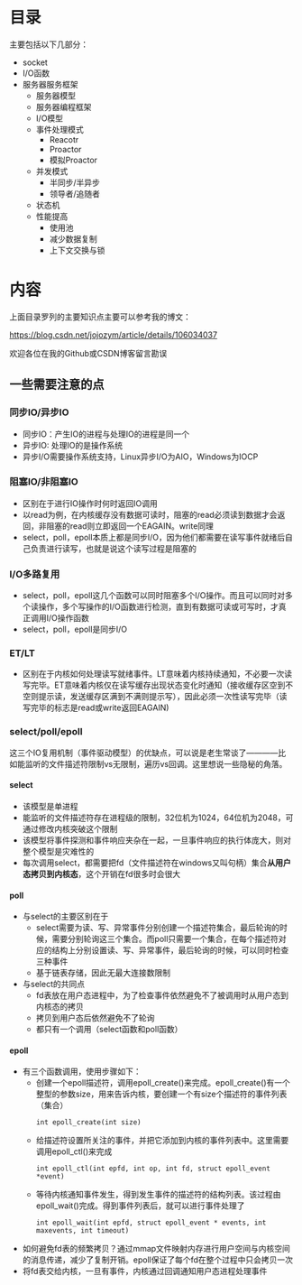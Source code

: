 # 目录

主要包括以下几部分：
- socket
- I/O函数
- 服务器服务框架
  - 服务器模型
  - 服务器编程框架
  - I/O模型
  - 事件处理模式
    - Reacotr
    - Proactor
    - 模拟Proactor
  - 并发模式
    - 半同步/半异步
    - 领导者/追随者
  - 状态机
  - 性能提高
    - 使用池
    - 减少数据复制
    - 上下文交换与锁


# 内容
  
上面目录罗列的主要知识点主要可以参考我的博文：

https://blog.csdn.net/jojozym/article/details/106034037

欢迎各位在我的Github或CSDN博客留言勘误
## 一些需要注意的点
### 同步IO/异步IO
- 同步IO：产生IO的进程与处理IO的进程是同一个
- 异步IO: 处理IO的是操作系统
- 异步I/O需要操作系统支持，Linux异步I/O为AIO，Windows为IOCP
### 阻塞IO/非阻塞IO
- 区别在于进行IO操作时何时返回IO调用
- 以read为例，在内核缓存没有数据可读时，阻塞的read必须读到数据才会返回，非阻塞的read则立即返回一个EAGAIN。write同理
- select，poll，epoll本质上都是同步I/O，因为他们都需要在读写事件就绪后自己负责进行读写，也就是说这个读写过程是阻塞的
### I/O多路复用
- select，poll，epoll这几个函数可以同时阻塞多个I/O操作。而且可以同时对多个读操作，多个写操作的I/O函数进行检测，直到有数据可读或可写时，才真正调用I/O操作函数
- select，poll，epoll是同步I/O
### ET/LT
- 区别在于内核如何处理读写就绪事件。LT意味着内核持续通知，不必要一次读写完毕。ET意味着内核仅在读写缓存出现状态变化时通知（接收缓存区空到不空则提示读，发送缓存区满到不满则提示写），因此必须一次性读写完毕（读写完毕的标志是read或write返回EAGAIN)
### select/poll/epoll

这三个IO复用机制（事件驱动模型）的优缺点，可以说是老生常谈了————比如能监听的文件描述符限制vs无限制，遍历vs回调。这里想说一些隐秘的角落。
#### select
- 该模型是单进程
- 能监听的文件描述符存在进程级的限制，32位机为1024，64位机为2048，可通过修改内核突破这个限制
- 该模型将事件探测和事件响应夹杂在一起，一旦事件响应的执行体庞大，则对整个模型是灾难性的
- 每次调用select，都需要把fd（文件描述符在windows又叫句柄）集合**从用户态拷贝到内核态**，这个开销在fd很多时会很大
#### poll
- 与select的主要区别在于
  - select需要为读、写、异常事件分别创建一个描述符集合，最后轮询的时候，需要分别轮询这三个集合。而poll只需要一个集合，在每个描述符对应的结构上分别设置读、写、异常事件，最后轮询的时候，可以同时检查三种事件
  - 基于链表存储，因此无最大连接数限制
- 与select的共同点
  - fd表放在用户态进程中，为了检查事件依然避免不了被调用时从用户态到内核态的拷贝
  - 拷贝到用户态后依然避免不了轮询
  - 都只有一个调用（select函数和poll函数）
#### epoll
  - 有三个函数调用，使用步骤如下：
    - 创建一个epoll描述符，调用epoll_create()来完成。epoll_create()有一个整型的参数size，用来告诉内核，要创建一个有size个描述符的事件列表（集合）
      ```
      int epoll_create(int size)
      ```
    - 给描述符设置所关注的事件，并把它添加到内核的事件列表中。这里需要调用epoll_ctl()来完成
      ```
      int epoll_ctl(int epfd, int op, int fd, struct epoll_event *event)
      ```
    - 等待内核通知事件发生，得到发生事件的描述符的结构列表。该过程由epoll_wait()完成。得到事件列表后，就可以进行事件处理了
      ```
      int epoll_wait(int epfd, struct epoll_event * events, int maxevents, int timeout)
      ```
  - 如何避免fd表的频繁拷贝？通过mmap文件映射内存进行用户空间与内核空间的消息传递，减少了复制开销。epoll保证了每个fd在整个过程中只会拷贝一次
  - 将fd表交给内核，一旦有事件，内核通过回调通知用户态进程处理事件
  


